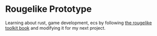# Rougelike Prototype

Learning about rust, game development, ecs by following [the rougelike toolkit book](https://bfnightly.bracketproductions.com/rustbook) and modifying it for my next project.
